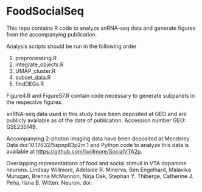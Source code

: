 # FoodSocialSeq 
 
This repo contains R code to analyze snRNA-seq data and generate figures from the accompanying publication.  

Analysis scripts should be run in the following order  
1) preprocessing.R  
2) integrate_objects.R  
3) UMAP_cluster.R  
4) subset_data.R  
5) findDEGs.R

Figure4.R and FigureS7.R contain code necessary to generate subpanels in the respective figures. 

snRNA-seq data used in this study have been deposited at GEO and are publicly available as of the date of publication. Accession number GEO: GSE235149. 

Accompanying 2-photon imaging data have been deposited at Mendeley Data doi:10.17632/5spnp83p2m.1 and Python code to analyze this data is available at https://github.com/lwillmore/SocialVTA2p. 

Overlapping representations of food and social stimuli in VTA dopamine neurons. Lindsay Willmore, Adelaide R. Minerva, Ben Engelhard, Malavika Murugan, Brenna McMannon, Nirja Oak, Stephan Y. Thiberge, Catherine J. Peña, Ilana B. Witten. Neuron. doi:  

 
